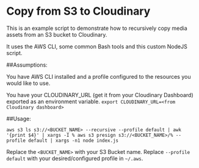 # Copy from S3 to Cloudinary

This is an example script to demonstrate how to recursively copy media assets from an S3 bucket to Cloudinary.

It uses the AWS CLI, some common Bash tools and this custom NodeJS script.

##Assumptions:

You have AWS CLI installed and a profile configured to the resources you would like to use.

You have your CLOUDINARY_URL (get it from your Cloudinary Dashboard) exported as an environment variable. `export CLOUDINARY_URL=<from Cloudinary dashboard>`

##Usage:

```
aws s3 ls s3://<BUCKET_NAME> --recursive --profile default | awk '{print $4}' | xargs -I % aws s3 presign s3://<BUCKET_NAME>/% --profile default | xargs -n1 node index.js
```

Replace the `<BUCKET_NAME>` with your S3 Bucket name. Replace `--profile default` with your desired/configured profile in `~/.aws`.
